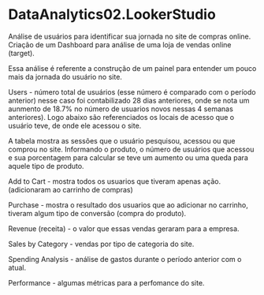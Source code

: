 # DataAnalytics02.LookerStudio
Análise de usuários para identificar sua jornada no site de compras online. 
Criação de um Dashboard para análise de uma loja de vendas online (target). 

Essa análise é referente a construção de um painel para entender um pouco mais da jornada do usuário no site. 

Users - número total de usuários (esse número é comparado com o período 
anterior) nesse caso foi contabilizado 28 dias anteriores, onde se nota um aunmento de 18.7% no número de usuarios novos nessas 4 semanas anteriores). 
Logo abaixo são referenciados os locais de acesso que o usuário teve, de 
onde ele acessou o site. 

A tabela mostra as sessões que o usuário pesquisou, acessou ou que comprou no site. Informando o produto, o número de usuários que acessou e sua porcentagem para calcular se teve um aumento ou uma queda para aquele tipo de produto. 

Add to Cart - mostra todos os usuarios que tiveram apenas ação.
(adicionaram ao carrinho de compras) 

Purchase - mostra o resultado dos usuarios que ao adicionar no carrinho, tiveram algum tipo de conversão (compra do produto). 

Revenue (receita) - o valor que essas vendas geraram para a empresa. 

Sales by Category - vendas por tipo de categoria do site.

Spending Analysis - análise de gastos durante o período anterior com o atual. 

Performance - algumas métricas para a perfomance do site.


